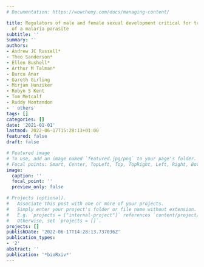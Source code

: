 ```yaml
---
# Documentation: https://wowchemy.com/docs/managing-content/

title: Regulators of male and female sexual development critical for transmission
  of a malaria parasite
subtitle: ''
summary: ''
authors:
- Andrew JC Russell*
- Theo Sanderson*
- Ellen Bushell*
- Arthur M Talman*
- Burcu Anar
- Gareth Girling
- Mirjam Hunziker
- Robyn S Kent
- Tom Metcalf
- Ruddy Montandon
- ' others'
tags: []
categories: []
date: '2021-01-01'
lastmod: 2022-06-17T15:28:13+01:00
featured: false
draft: false

# Featured image
# To use, add an image named `featured.jpg/png` to your page's folder.
# Focal points: Smart, Center, TopLeft, Top, TopRight, Left, Right, BottomLeft, Bottom, BottomRight.
image:
  caption: ''
  focal_point: ''
  preview_only: false

# Projects (optional).
#   Associate this post with one or more of your projects.
#   Simply enter your project's folder or file name without extension.
#   E.g. `projects = ["internal-project"]` references `content/project/deep-learning/index.md`.
#   Otherwise, set `projects = []`.
projects: []
publishDate: '2022-06-17T14:28:13.737036Z'
publication_types:
- '2'
abstract: ''
publication: '*bioRxiv*'
---
```

